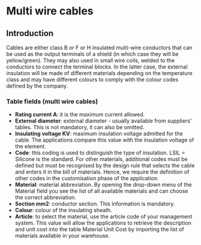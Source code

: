 # Multi wire cables

## Introduction
Cables are either class B or F or H insulated multi-wire conductors that can be used as the output terminals of a shield (in which case they will be yellow/green). They may also used in small wire coils, welded to the conductors to connect the terminal blocks. In the latter case, the external insulation will be made of different materials depending on the temperature class and may have different colours to comply with the colour codes defined by the company.

### Table fields (multi wire cables)
- **Rating current A**: it is the maximum current allowed.
- **External diameter**: external diameter - usually available from suppliers' tables. This is not mandatory, it can also be omitted.
- **Insulating voltage KV**: maximum insulation voltage admitted for the cable. The applications compare this value with the insulation voltage of the element.
- **Code**: this coding is used to distinguish the type of insulation. LSIL = Silicone is the standard. For other materials, additional codes must be defined but must be recognised by the design rule that selects the cable and enters it in the bill of materials. Hence, we require the definition of other codes in the customisation phase of the application.
- **Material**: material abbreviation. By opening the drop-down menu of the Material field you see the list of all available materials and can choose the correct abbreviation.
- **Section mm2**: conductor section. This information is mandatory.
- **Colour**: colour of the insulating sheath.
- **Article**: to select the material, use the article code of your management system. This value will allow the applications to retrieve the description and unit cost into the table Material Unit Cost by importing the list of materials available in your warehouse.

